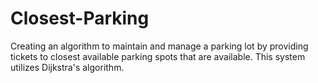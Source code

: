 # Closest-Parking
Creating an algorithm to maintain and manage a parking lot by providing tickets to closest available parking spots that are available. This system utilizes Dijkstra's algorithm.
